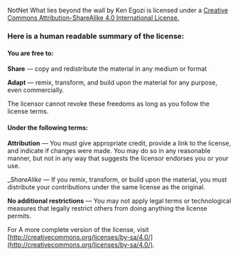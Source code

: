 NotNet What lies beyond the wall by Ken Egozi is licensed under a [Creative Commons Attribution-ShareAlike 4.0 International License.](http://creativecommons.org/licenses/by-sa/4.0/)

### Here is a human readable summary of the license:

#### You are free to: 

__Share__ — copy and redistribute the material in any medium or format

__Adapt__ — remix, transform, and build upon the material for any purpose, even commercially.

The licensor cannot revoke these freedoms as long as you follow the license terms.

#### Under the following terms:
__Attribution__ — You must give appropriate credit, provide a link to the license, and indicate if changes were made. You may do so in any reasonable manner, but not in any way that suggests the licensor endorses you or your use.

__ShareAlike_ — If you remix, transform, or build upon the material, you must distribute your contributions under the same license as the original.

__No additional restrictions__ — You may not apply legal terms or technological measures that legally restrict others from doing anything the license permits.


For A more complete version of the license, visit [http://creativecommons.org/licenses/by-sa/4.0/](http://creativecommons.org/licenses/by-sa/4.0/).
